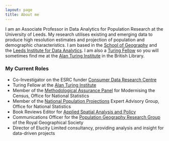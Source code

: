 ```yaml
---
layout: page
title: About me
---
```


I am an Associate Professor in Data Analytics for Population Research at the University of Leeds. My research utilises existing and emerging data to produce high resolution estimates and projection of population and demographic characteristics. I am based in the [School of Geography](https://www.geog.leeds.ac.uk/people/n.lomax) and the [Leeds Institute for Data Analytics](https://lida.leeds.ac.uk/people/nik/). I am also a [Turing Fellow](https://www.turing.ac.uk/people/researchers/nik-lomax) so you will sometimes find me at the [Alan Turing Institute](https://www.turing.ac.uk/about-us) in the British Library. 



### My Current Roles

- Co-Investigator on the ESRC funder [Consumer Data Research Centre](https://www.cdrc.ac.uk)
- Turing Fellow at the [Alan Turing Institute](https://www.turing.ac.uk/people/researchers/nik-lomax)
- Member of the [Methodological Assurance Panel](https://www.statisticsauthority.gov.uk/about-the-authority/committees/methodological-assurance-review-panel-census/) for Modernising the Census, Office for National Statistics
- Member of the [National Population Projections](https://www.ons.gov.uk/peoplepopulationandcommunity/populationandmigration/populationprojections) Expert Advisory Group, Office for National Statistics
- Book Reviews Editor for [Applied Spatial Analysis and Policy](https://www.springer.com/social+sciences/human+geography/journal/12061)
- Communications Officer for the [Population Geography Research Group](https://popgeog.org) of the Royal Geographical Society
- Director of Elucity Limited consultancy, providing analysis and insight for data-driven projects
